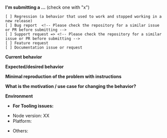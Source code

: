 <!-- ISSUES MISSING IMPORTANT INFORMATION MAY BE CLOSED WITHOUT INVESTIGATION. -->

**I'm submitting a ...**  (check one with "x")
```
[ ] Regression (a behavior that used to work and stopped working in a new release)
[ ] Bug report  <!-- Please check the repository for a similar issue or PR before submitting -->
[ ] Support request => <!-- Please check the repository for a similar issue or PR before submitting -->
[ ] Feature request
[ ] Documentation issue or request
```

**Current behavior**
<!-- Describe how the issue manifests. -->

**Expected/desired behavior**
<!-- Describe what the desired behavior would be. -->

**Minimal reproduction of the problem with instructions**
<!-- For bug reports please provide the *STEPS TO REPRODUCE*. -->

**What is the motivation / use case for changing the behavior?**
<!-- Describe the motivation or the concrete use case -->

**Environment**
* **For Tooling issues:**
- Node version: XX  <!-- run `node --version` -->
- Platform:  <!-- Mac, Linux, Windows -->

* Others:
<!-- Anything else relevant?  Operating system version, IDE, package manager, HTTP server, ... -->
